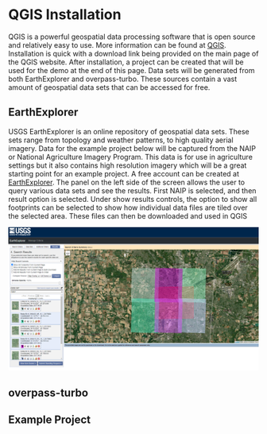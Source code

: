 # QGIS Installation
QGIS is a powerful geospatial data processing software that is open source and relatively easy to use.  More information can be found at [QGIS](https://qgis.org/en/site/). Installation is quick with a download link being provided on the main page of the QGIS website. After installation, a project can be created that will be used for the demo at the end of this page. Data sets will be generated from both EarthExplorer and overpass-turbo. These sources contain a vast amount of geospatial data sets that can be accessed for free.

## EarthExplorer
USGS EarthExplorer is an online repository of geospatial data sets. These sets range from topology and weather patterns, to high quality aerial imagery. Data for the example project below will be captured from the NAIP or National Agriculture Imagery Program. This data is for use in agriculture settings but it also contains high resolution imagery which will be a great starting point for an example project. A free account can be created at [EarthExplorer](https://earthexplorer.usgs.gov/). The panel on the left side of the screen allows the user to query various data sets and see the results. First NAIP is selected, and then result option is selected. Under show results controls, the option to show all footprints can be selected to show how individual data files are tiled over the selected area. These files can then be downloaded and used in QGIS

![](https://github.com/hughest6/CSE620B/blob/QGIS-Installation/earth%20explorer%20export.PNG)

## overpass-turbo

## Example Project
